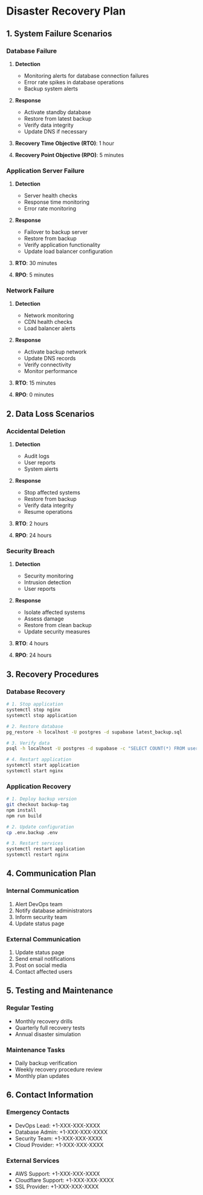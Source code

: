 # Disaster Recovery Plan

## 1. System Failure Scenarios

### Database Failure
1. **Detection**
   - Monitoring alerts for database connection failures
   - Error rate spikes in database operations
   - Backup system alerts

2. **Response**
   - Activate standby database
   - Restore from latest backup
   - Verify data integrity
   - Update DNS if necessary

3. **Recovery Time Objective (RTO)**: 1 hour
4. **Recovery Point Objective (RPO)**: 5 minutes

### Application Server Failure
1. **Detection**
   - Server health checks
   - Response time monitoring
   - Error rate monitoring

2. **Response**
   - Failover to backup server
   - Restore from backup
   - Verify application functionality
   - Update load balancer configuration

3. **RTO**: 30 minutes
4. **RPO**: 5 minutes

### Network Failure
1. **Detection**
   - Network monitoring
   - CDN health checks
   - Load balancer alerts

2. **Response**
   - Activate backup network
   - Update DNS records
   - Verify connectivity
   - Monitor performance

3. **RTO**: 15 minutes
4. **RPO**: 0 minutes

## 2. Data Loss Scenarios

### Accidental Deletion
1. **Detection**
   - Audit logs
   - User reports
   - System alerts

2. **Response**
   - Stop affected systems
   - Restore from backup
   - Verify data integrity
   - Resume operations

3. **RTO**: 2 hours
4. **RPO**: 24 hours

### Security Breach
1. **Detection**
   - Security monitoring
   - Intrusion detection
   - User reports

2. **Response**
   - Isolate affected systems
   - Assess damage
   - Restore from clean backup
   - Update security measures

3. **RTO**: 4 hours
4. **RPO**: 24 hours

## 3. Recovery Procedures

### Database Recovery
```bash
# 1. Stop application
systemctl stop nginx
systemctl stop application

# 2. Restore database
pg_restore -h localhost -U postgres -d supabase latest_backup.sql

# 3. Verify data
psql -h localhost -U postgres -d supabase -c "SELECT COUNT(*) FROM users;"

# 4. Restart application
systemctl start application
systemctl start nginx
```

### Application Recovery
```bash
# 1. Deploy backup version
git checkout backup-tag
npm install
npm run build

# 2. Update configuration
cp .env.backup .env

# 3. Restart services
systemctl restart application
systemctl restart nginx
```

## 4. Communication Plan

### Internal Communication
1. Alert DevOps team
2. Notify database administrators
3. Inform security team
4. Update status page

### External Communication
1. Update status page
2. Send email notifications
3. Post on social media
4. Contact affected users

## 5. Testing and Maintenance

### Regular Testing
- Monthly recovery drills
- Quarterly full recovery tests
- Annual disaster simulation

### Maintenance Tasks
- Daily backup verification
- Weekly recovery procedure review
- Monthly plan updates

## 6. Contact Information

### Emergency Contacts
- DevOps Lead: +1-XXX-XXX-XXXX
- Database Admin: +1-XXX-XXX-XXXX
- Security Team: +1-XXX-XXX-XXXX
- Cloud Provider: +1-XXX-XXX-XXXX

### External Services
- AWS Support: +1-XXX-XXX-XXXX
- Cloudflare Support: +1-XXX-XXX-XXXX
- SSL Provider: +1-XXX-XXX-XXXX 